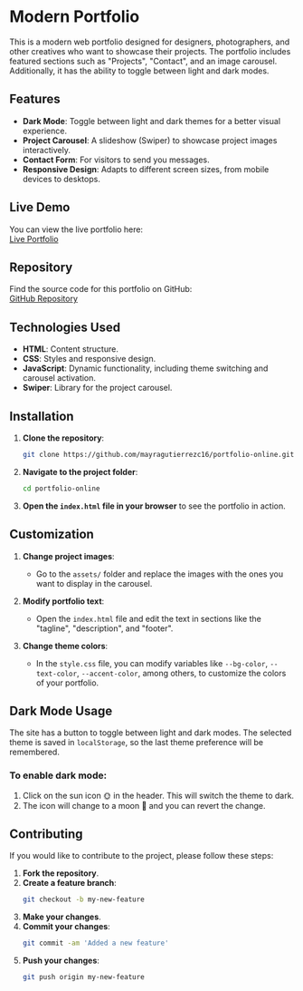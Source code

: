 # Modern Portfolio

This is a modern web portfolio designed for designers, photographers, and other creatives who want to showcase their projects. The portfolio includes featured sections such as "Projects", "Contact", and an image carousel. Additionally, it has the ability to toggle between light and dark modes.

## Features

- **Dark Mode**: Toggle between light and dark themes for a better visual experience.
- **Project Carousel**: A slideshow (Swiper) to showcase project images interactively.
- **Contact Form**: For visitors to send you messages.
- **Responsive Design**: Adapts to different screen sizes, from mobile devices to desktops.

## Live Demo

You can view the live portfolio here:  
[Live Portfolio](https://mayragutierrezc16.github.io/portfolio-online/)

## Repository

Find the source code for this portfolio on GitHub:  
[GitHub Repository](https://github.com/mayragutierrezc16/portfolio-online)

## Technologies Used

- **HTML**: Content structure.
- **CSS**: Styles and responsive design.
- **JavaScript**: Dynamic functionality, including theme switching and carousel activation.
- **Swiper**: Library for the project carousel.

## Installation

1. **Clone the repository**:

   ```bash
   git clone https://github.com/mayragutierrezc16/portfolio-online.git
   ```

2. **Navigate to the project folder**:

   ```bash
   cd portfolio-online
   ```

3. **Open the `index.html` file in your browser** to see the portfolio in action.

## Customization

1. **Change project images**: 
   - Go to the `assets/` folder and replace the images with the ones you want to display in the carousel.

2. **Modify portfolio text**:
   - Open the `index.html` file and edit the text in sections like the "tagline", "description", and "footer".

3. **Change theme colors**:
   - In the `style.css` file, you can modify variables like `--bg-color`, `--text-color`, `--accent-color`, among others, to customize the colors of your portfolio.

## Dark Mode Usage

The site has a button to toggle between light and dark modes. The selected theme is saved in `localStorage`, so the last theme preference will be remembered.

### To enable dark mode:

1. Click on the sun icon 🌞 in the header. This will switch the theme to dark.
2. The icon will change to a moon 🌙 and you can revert the change.

## Contributing

If you would like to contribute to the project, please follow these steps:

1. **Fork the repository**.
2. **Create a feature branch**:
   ```bash
   git checkout -b my-new-feature
   ```
3. **Make your changes**.
4. **Commit your changes**:
   ```bash
   git commit -am 'Added a new feature'
   ```
5. **Push your changes**:
   ```bash
   git push origin my-new-feature
   ```
